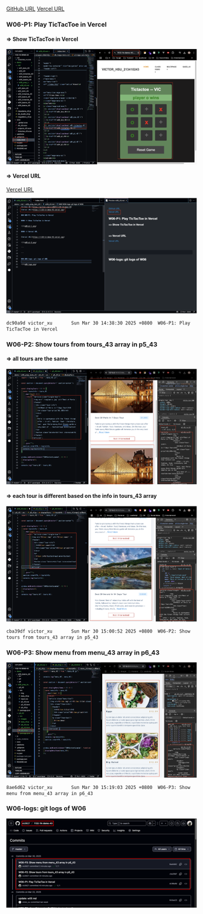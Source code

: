 [GitHub URL](https://github.com/vic0627/1132-1N-demo-43)
[Vercel URL](https://1132-1n-demo-43.vercel.app)

### W06-P1: Play TicTacToe in Vercel

#### => Show TicTacToe in Vercel

![](w06-p1-1.png)

#### => Vercel URL

[Vercel URL](https://1132-1n-demo-43.vercel.app)

![](w06-p1-2.png)

```
dc90a9d victor_xu       Sun Mar 30 14:38:30 2025 +0800  W06-P1: Play TicTacToe in Vercel
```

### W06-P2: Show tours from tours_43 array in p5_43
 
#### => all tours are the same
 
![](w06-p2-1.png)
 
#### => each tour is different based on the info in tours_43 array
 
![](w06-p2-2.png)
 
```
cba39df victor_xu       Sun Mar 30 15:00:52 2025 +0800  W06-P2: Show tours from tours_43 array in p5_43
```

### W06-P3: Show menu from menu_43 array in p6_43
 
![](w06-p3.png)
 
```
8ae6d62 victor_xu       Sun Mar 30 15:19:03 2025 +0800  W06-P3: Show menu from menu_43 array in p6_43
```

### W06-logs: git logs of W06

![](w06-logs.png)

